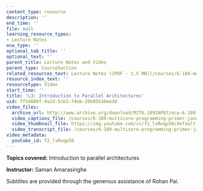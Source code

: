 ```yaml
---
content_type: resource
description: ''
end_time: ''
file: null
learning_resource_types:
- Lecture Notes
ocw_type: ''
optional_tab_title: ''
optional_text: ''
parent_title: Lecture Notes and Video
parent_type: CourseSection
related_resources_text: Lecture Notes ([PDF - 1.5 MB](/courses/6-189-multicore-programming-primer-january-iap-2007/resources/lec3architctre))
resource_index_text: ''
resourcetype: Video
start_time: ''
title: 'L3: Introduction to Parallel Architectures'
uid: ff54689f-9a2d-5cb3-74eb-29b95b36eedd
video_files:
  archive_url: http://www.archive.org/download/MIT6.189IAP07/ocw-6.189-iap07-lec03_300k.mp4
  video_captions_file: /courses/6-189-multicore-programming-primer-january-iap-2007/98d868cf46045a809a44f970da75dec9_f2_lvRuqp50.vtt
  video_thumbnail_file: https://img.youtube.com/vi/f2_lvRuqp50/default.jpg
  video_transcript_file: /courses/6-189-multicore-programming-primer-january-iap-2007/d8d50f5afa5a5622eca63c16fd3fbcd8_f2_lvRuqp50.pdf
video_metadata:
  youtube_id: f2_lvRuqp50
---
```


**Topics covered:** Introduction to parallel architectures

**Instructor:** Saman Amarasinghe

Subtitles are provided through the generous assistance of Rohan Pai.

